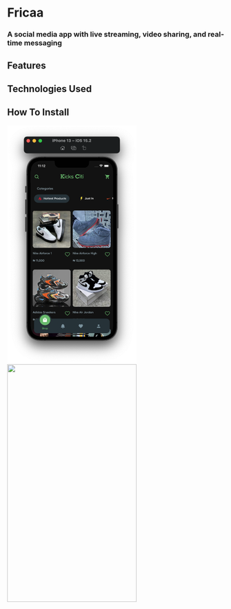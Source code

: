 
# Fricaa
### A social media app with live streaming, video sharing, and real-time messaging

## Features

## Technologies Used

## How To Install



<p float="left">
<img src="IMG/kicksciti.png" width="300" height="550">
<img src="IMG/detailspage.png" width="300" height="550">
</p>
